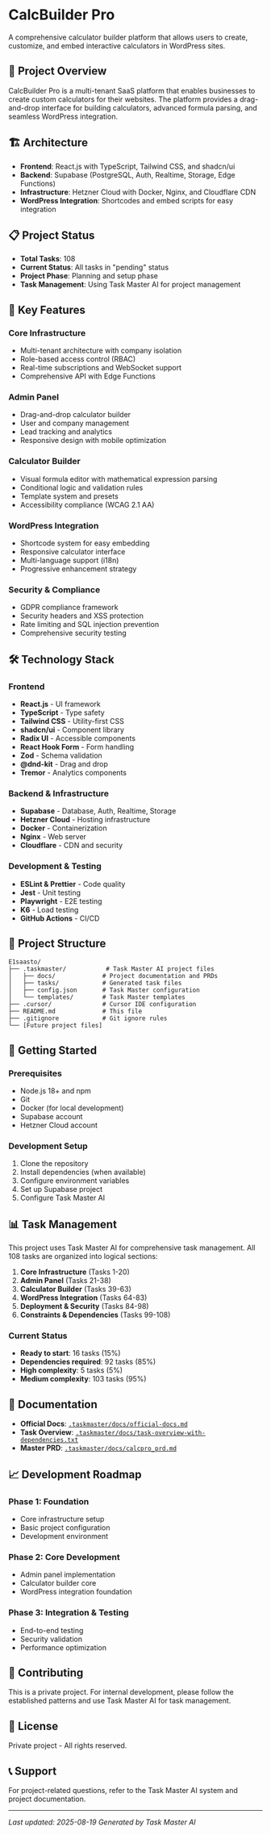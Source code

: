 # CalcBuilder Pro

A comprehensive calculator builder platform that allows users to create, customize, and embed interactive calculators in WordPress sites.

## 🚀 Project Overview

CalcBuilder Pro is a multi-tenant SaaS platform that enables businesses to create custom calculators for their websites. The platform provides a drag-and-drop interface for building calculators, advanced formula parsing, and seamless WordPress integration.

## 🏗️ Architecture

- **Frontend**: React.js with TypeScript, Tailwind CSS, and shadcn/ui
- **Backend**: Supabase (PostgreSQL, Auth, Realtime, Storage, Edge Functions)
- **Infrastructure**: Hetzner Cloud with Docker, Nginx, and Cloudflare CDN
- **WordPress Integration**: Shortcodes and embed scripts for easy integration

## 📋 Project Status

- **Total Tasks**: 108
- **Current Status**: All tasks in "pending" status
- **Project Phase**: Planning and setup phase
- **Task Management**: Using Task Master AI for project management

## 🎯 Key Features

### Core Infrastructure
- Multi-tenant architecture with company isolation
- Role-based access control (RBAC)
- Real-time subscriptions and WebSocket support
- Comprehensive API with Edge Functions

### Admin Panel
- Drag-and-drop calculator builder
- User and company management
- Lead tracking and analytics
- Responsive design with mobile optimization

### Calculator Builder
- Visual formula editor with mathematical expression parsing
- Conditional logic and validation rules
- Template system and presets
- Accessibility compliance (WCAG 2.1 AA)

### WordPress Integration
- Shortcode system for easy embedding
- Responsive calculator interface
- Multi-language support (i18n)
- Progressive enhancement strategy

### Security & Compliance
- GDPR compliance framework
- Security headers and XSS protection
- Rate limiting and SQL injection prevention
- Comprehensive security testing

## 🛠️ Technology Stack

### Frontend
- **React.js** - UI framework
- **TypeScript** - Type safety
- **Tailwind CSS** - Utility-first CSS
- **shadcn/ui** - Component library
- **Radix UI** - Accessible components
- **React Hook Form** - Form handling
- **Zod** - Schema validation
- **@dnd-kit** - Drag and drop
- **Tremor** - Analytics components

### Backend & Infrastructure
- **Supabase** - Database, Auth, Realtime, Storage
- **Hetzner Cloud** - Hosting infrastructure
- **Docker** - Containerization
- **Nginx** - Web server
- **Cloudflare** - CDN and security

### Development & Testing
- **ESLint & Prettier** - Code quality
- **Jest** - Unit testing
- **Playwright** - E2E testing
- **K6** - Load testing
- **GitHub Actions** - CI/CD

## 📁 Project Structure

```
E1saasto/
├── .taskmaster/           # Task Master AI project files
│   ├── docs/             # Project documentation and PRDs
│   ├── tasks/            # Generated task files
│   ├── config.json       # Task Master configuration
│   └── templates/        # Task Master templates
├── .cursor/              # Cursor IDE configuration
├── README.md             # This file
├── .gitignore            # Git ignore rules
└── [Future project files]
```

## 🚀 Getting Started

### Prerequisites
- Node.js 18+ and npm
- Git
- Docker (for local development)
- Supabase account
- Hetzner Cloud account

### Development Setup
1. Clone the repository
2. Install dependencies (when available)
3. Configure environment variables
4. Set up Supabase project
5. Configure Task Master AI

## 📊 Task Management

This project uses Task Master AI for comprehensive task management. All 108 tasks are organized into logical sections:

1. **Core Infrastructure** (Tasks 1-20)
2. **Admin Panel** (Tasks 21-38)
3. **Calculator Builder** (Tasks 39-63)
4. **WordPress Integration** (Tasks 64-83)
5. **Deployment & Security** (Tasks 84-98)
6. **Constraints & Dependencies** (Tasks 99-108)

### Current Status
- **Ready to start**: 16 tasks (15%)
- **Dependencies required**: 92 tasks (85%)
- **High complexity**: 5 tasks (5%)
- **Medium complexity**: 103 tasks (95%)

## 🔗 Documentation

- **Official Docs**: [`.taskmaster/docs/official-docs.md`](.taskmaster/docs/official-docs.md)
- **Task Overview**: [`.taskmaster/docs/task-overview-with-dependencies.txt`](.taskmaster/docs/task-overview-with-dependencies.txt)
- **Master PRD**: [`.taskmaster/docs/calcpro_prd.md`](.taskmaster/docs/calcpro_prd.md)

## 📈 Development Roadmap

### Phase 1: Foundation
- Core infrastructure setup
- Basic project configuration
- Development environment

### Phase 2: Core Development
- Admin panel implementation
- Calculator builder core
- WordPress integration foundation

### Phase 3: Integration & Testing
- End-to-end testing
- Security validation
- Performance optimization

## 🤝 Contributing

This is a private project. For internal development, please follow the established patterns and use Task Master AI for task management.

## 📄 License

Private project - All rights reserved.

## 📞 Support

For project-related questions, refer to the Task Master AI system and project documentation.

---

*Last updated: 2025-08-19*
*Generated by Task Master AI*

